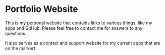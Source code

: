 # Portfolio Website
This is my personal website that contains links to various things, like my apps and GitHub. Please feel free to contact me for answers to any questions.

It also serves as a contact and support website for my current apps that are on the markert.